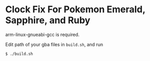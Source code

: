 # Clock Fix For Pokemon Emerald, Sapphire, and Ruby

arm-linux-gnueabi-gcc is required.

Edit path of your gba files in `build.sh`, and run

    $ ./build.sh
